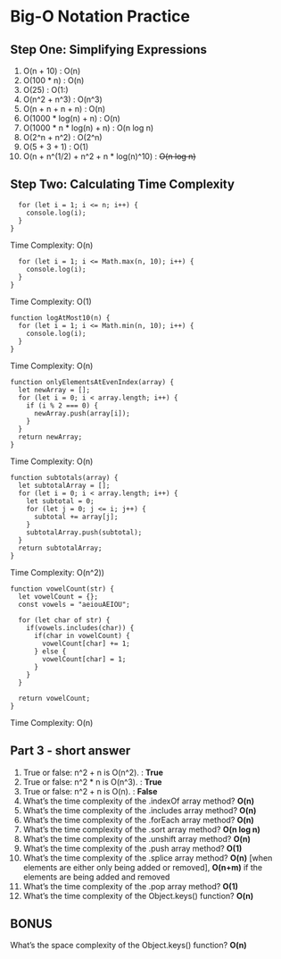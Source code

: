 # Big-O Notation Practice

## Step One: Simplifying Expressions

1. O(n + 10) : O(n)
2. O(100 * n) : O(n)
3. O(25) : O(1:)
4. O(n^2 + n^3) : O(n^3)
5. O(n + n + n + n) : O(n)
6. O(1000 * log(n) + n) : O(n)
7. O(1000 * n * log(n) + n) : O(n log n)
8. O(2^n + n^2) : O(2^n)
9. O(5 + 3 + 1) : O(1)
10. O(n + n^(1/2) + n^2 + n * log(n)^10) : ~~O(n log n)~~


## Step Two: Calculating Time Complexity

```function logUpTo(n) {
  for (let i = 1; i <= n; i++) {
    console.log(i);
  }
}
```

Time Complexity: O(n)

```function logAtLeast10(n) {
  for (let i = 1; i <= Math.max(n, 10); i++) {
    console.log(i);
  }
}
```

Time Complexity: O(1)

```
function logAtMost10(n) {
  for (let i = 1; i <= Math.min(n, 10); i++) {
    console.log(i);
  }
}
```
Time Complexity: O(n)

```
function onlyElementsAtEvenIndex(array) {
  let newArray = [];
  for (let i = 0; i < array.length; i++) {
    if (i % 2 === 0) {
      newArray.push(array[i]);
    }
  }
  return newArray;
}
```
Time Complexity: O(n)

```
function subtotals(array) {
  let subtotalArray = [];
  for (let i = 0; i < array.length; i++) {
    let subtotal = 0;
    for (let j = 0; j <= i; j++) {
      subtotal += array[j];
    }
    subtotalArray.push(subtotal);
  }
  return subtotalArray;
}
```
Time Complexity: O(n^2))

```
function vowelCount(str) {
  let vowelCount = {};
  const vowels = "aeiouAEIOU";

  for (let char of str) {
    if(vowels.includes(char)) {
      if(char in vowelCount) {
        vowelCount[char] += 1;
      } else {
        vowelCount[char] = 1;
      }
    }
  }

  return vowelCount;
}
```
Time Complexity: O(n)

## Part 3 - short answer

1. True or false: n^2 + n is O(n^2). : **True**
2. True or false: n^2 * n is O(n^3). : **True**
3. True or false: n^2 + n is O(n). : **False**
4. What’s the time complexity of the .indexOf array method? **O(n)**
5. What’s the time complexity of the .includes array method? **O(n)**
6. What’s the time complexity of the .forEach array method? **O(n)**
7. What’s the time complexity of the .sort array method? **O(n log n)**
8. What’s the time complexity of the .unshift array method? **O(n)**
9. What’s the time complexity of the .push array method? **O(1)**
10. What’s the time complexity of the .splice array method? **O(n)** [when elements are either only being added or removed], **O(n+m)** if the elements are being added and removed
11. What’s the time complexity of the .pop array method? **O(1)**
12. What’s the time complexity of the Object.keys() function? **O(n)**

## BONUS

What’s the space complexity of the Object.keys() function? **O(n)**
